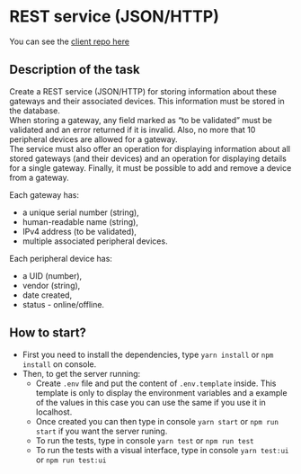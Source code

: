 # REST service (JSON/HTTP)

You can see the [client repo here](https://github.com/acm-97/musala-gateways-core)

## Description of the task

Create a REST service (JSON/HTTP) for storing information about these
gateways and their associated devices. This information must be stored in the database.\
When storing a gateway, any field marked as “to be validated” must be validated and an
error returned if it is invalid. Also, no more that 10 peripheral devices are allowed for a
gateway.\
The service must also offer an operation for displaying information about all stored gateways
(and their devices) and an operation for displaying details for a single gateway. Finally, it
must be possible to add and remove a device from a gateway.

Each gateway has:

- a unique serial number (string),
- human-readable name (string),
- IPv4 address (to be validated),
- multiple associated peripheral devices.

Each peripheral device has:

- a UID (number),
- vendor (string),
- date created,
- status - online/offline.

## How to start?

- First you need to install the dependencies, type `yarn install` or `npm install` on console.
- Then, to get the server running:
  - Create `.env` file and put the content of `.env.template` inside. This template is only to display the environment variables and a example of the values in this case you can use the same if you use it in localhost.
  - Once created you can then type in console `yarn start` or `npm run start` if you want the server runing.
  - To run the tests, type in console `yarn test` or `npm run test`
  - To run the tests with a visual interface, type in console `yarn test:ui` or `npm run test:ui`
